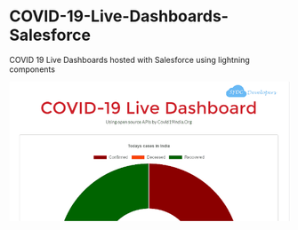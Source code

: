 # COVID-19-Live-Dashboards-Salesforce
COVID 19 Live Dashboards hosted with Salesforce using lightning components

![COVID 19 Live Dashboards](/assets/Covid-19_Dashboard.gif)
